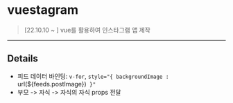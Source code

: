 # vuestagram

> [22.10.10 ~ ] vue를 활용하여 인스타그램 앱 제작
>
>

***
## Details
* 피드 데이터 바인딩: `v-for`, `style="{ backgroundImage : `url(${feeds.postImage})` }"`
* 부모 -> 자식 -> 자식의 자식 props 전달